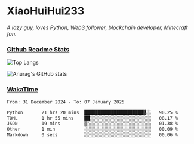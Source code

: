 # XiaoHuiHui233

*A lazy guy, loves Python, Web3 follower, blockchain developer, Minecraft fan.*

### [Github Readme Stats](https://github.com/anuraghazra/github-readme-stats)

![Top Langs](https://github-readme-stats.vercel.app/api/top-langs/?username=XiaoHuiHui233&layout=compact&theme=github_dark)

![Anurag's GitHub stats](https://github-readme-stats.vercel.app/api?username=XiaoHuiHui233&show_icons=true&theme=github_dark)

### [WakaTime](https://wakatime.com)

<!--START_SECTION:waka-->

```txt
From: 31 December 2024 - To: 07 January 2025

Python       21 hrs 20 mins  ██████████████████████▓░░   90.25 %
TOML         1 hr 55 mins    ██░░░░░░░░░░░░░░░░░░░░░░░   08.17 %
JSON         19 mins         ▒░░░░░░░░░░░░░░░░░░░░░░░░   01.38 %
Other        1 min           ░░░░░░░░░░░░░░░░░░░░░░░░░   00.09 %
Markdown     0 secs          ░░░░░░░░░░░░░░░░░░░░░░░░░   00.06 %
```

<!--END_SECTION:waka-->
